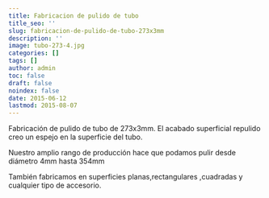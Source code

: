 ```yaml
---
title: Fabricacion de pulido de tubo
title_seo: ''
slug: fabricacion-de-pulido-de-tubo-273x3mm
description: ''
image: tubo-273-4.jpg
categories: []
tags: []
author: admin
toc: false
draft: false
noindex: false
date: 2015-06-12
lastmod: 2015-08-07
---
```

Fabricación de pulido de tubo de 273x3mm. El acabado superficial repulido
creo un espejo en la superficie del tubo.

Nuestro amplio rango de producción hace que podamos pulir desde diámetro 4mm
hasta 354mm

También fabricamos en superficies planas,rectangulares ,cuadradas y
cualquier tipo de accesorio.
